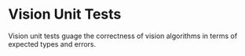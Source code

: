 # Vision Unit Tests

Vision unit tests guage the correctness of vision algorithms in terms of expected types and errors.
